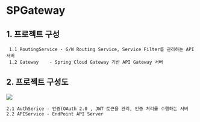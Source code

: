 # SPGateway

## 1. 프로젝트 구성

     1.1 RoutingService - G/W Routing Service, Service Filter를 관리하는 API 서버  
     1.2 Gateway    - Spring Cloud Gateway 기반 API Gateway 서버      

## 2. 프로젝트 구성도

<img src ="https://user-images.githubusercontent.com/6766147/81356556-69ddcc80-910c-11ea-85d5-735fd12b8d71.png">

    2.1 AuthSerice - 인증(OAuth 2.0 , JWT 토큰을 관리, 인증 처리를 수행하는 서버
    2.2 APIService - EndPoint API Server

